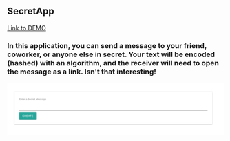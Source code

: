 ## SecretApp
[Link to DEMO](https://meek-fruit.surge.sh/)
### In this application, you can send a message to your friend, coworker, or anyone else in secret. Your text will be encoded (hashed) with an algorithm, and the receiver will need to open the message as a link. Isn't that interesting!

![Screenshot](secretApp.png)
